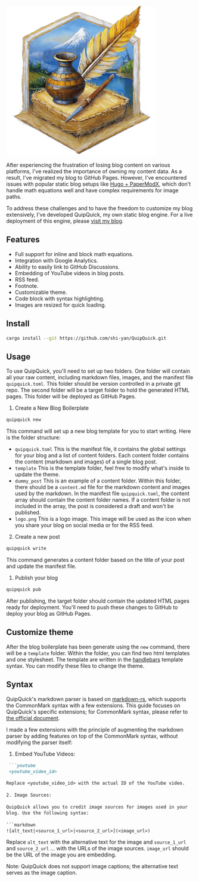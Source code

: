 <img src="template_src/logo.png" width="400" height="400" />

After experiencing the frustration of losing blog content on various platforms, I've realized the importance of owning my content data. As a result, I've migrated my blog to GitHub Pages. However, I've encountered issues with popular static blog setups like [Hugo + PaperModX](https://github.com/reorx/hugo-PaperModX), which don't handle math equations well and have complex requirements for image paths.

To address these challenges and to have the freedom to customize my blog extensively, I've developed QuipQuick, my own static blog engine. For a live deployment of this engine, please [visit my blog](https://shi-yan.github.io/).

## Features
* Full support for inline and block math equations.
* Integration with Google Analytics.
* Ability to easily link to GitHub Discussions.
* Embedding of YouTube videos in blog posts.
* RSS feed.
* Footnote.
* Customizable theme.
* Code block with syntax highlighting.
* Images are resized for quick loading.

## Install

```bash
cargo install --git https://github.com/shi-yan/QuipQuick.git
```

## Usage

To use QuipQuick, you'll need to set up two folders. One folder will contain all your raw content, including markdown files, images, and the manifest file `quipquick.toml`. This folder should be version controlled in a private git repo. The second folder will be a target folder to hold the generated HTML pages. This folder will be deployed as GitHub Pages.

1. Create a New Blog Boilerplate
```bash
quipquick new
```
This command will set up a new blog template for you to start writing. Here is the folder structure:

* `quipquick.toml` This is the manifest file, it contains the global settings for your blog and a list of content folders. Each content folder contains the content (markdown and images) of a single blog post.
* `template` This is the template folder, feel free to modify what's inside to update the theme.
* `dummy_post` This is an example of a content folder. Within this folder, there should be a `content.md` file for the markdown content and images used by the markdown. In the manifest file `quipquick.toml`, the content array should contain the content folder names. If a content folder is not included in the array, the post is considered a draft and won't be published.
* `logo.png` This is a logo image. This image will be used as the icon when you share your blog on social media or for the RSS feed.

2. Create a new post
```bash
quipquick write
```
This command generates a content folder based on the title of your post and update the manifest file.

1. Publish your blog
```bash
quipquick pub
```
After publishing, the target folder should contain the updated HTML pages ready for deployment. You'll need to push these changes to GitHub to deploy your blog as GitHub Pages.

## Customize theme

After the blog boilerplate has been generate using the `new` command, there will be a `template` folder. Within the folder, you can find two html templates and one stylesheet. The template are written in the [handlebars](https://handlebarsjs.com/) template syntax. You can modify these files to change the theme.

## Syntax
QuipQuick's markdown parser is based on [markdown-rs](https://github.com/wooorm/markdown-rs), which supports the CommonMark syntax with a few extensions. This guide focuses on QuipQuick's specific extensions; for CommonMark syntax, please refer to [the official document](https://commonmark.org/).

I made a few extensions with the principle of augmenting the markdown parser by adding features on top of the CommonMark syntax, without modifying the parser itself:

1. Embed YouTube Videos:

```markdown
 ```youtube
 <youtube_video_id>
 ```
```
Replace <youtube_video_id> with the actual ID of the YouTube video.

2. Image Sources:

QuipQuick allows you to credit image sources for images used in your blog. Use the following syntax:

```markdown
![alt_text|<source_1_url>|<source_2_url>](<image_url>)
```

Replace `alt_text` with the alternative text for the image and `source_1_url` and `source_2_url` ... with the URLs of the image sources. `image_url` should be the URL of the image you are embedding.

Note: QuipQuick does not support image captions; the alternative text serves as the image caption.